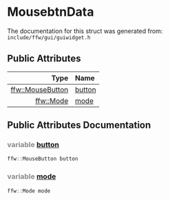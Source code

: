 MousebtnData
===================================


The documentation for this struct was generated from: `include/ffw/gui/guiwidget.h`



## Public Attributes

| Type | Name |
| -------: | :------- |
|  [ffw::MouseButton](ffw.html#f80e46cc) | [button](#2437e7f2) |
|  [ffw::Mode](ffw.html#e03b52d5) | [mode](#4fe8f725) |


## Public Attributes Documentation

### <span style="opacity:0.5;">variable</span> <a id="2437e7f2" href="#2437e7f2">button</a>

```cpp
ffw::MouseButton button
```



### <span style="opacity:0.5;">variable</span> <a id="4fe8f725" href="#4fe8f725">mode</a>

```cpp
ffw::Mode mode
```





